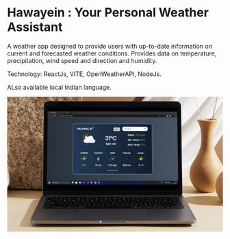 # Hawayein : Your Personal Weather Assistant
 
A weather app designed to provide users with up-to-date information on current and forecasted weather conditions. Provides data on temperature, precipitation, wind speed and direction and humidity.

Technology: ReactJs, VITE, OpenWeatherAPI, NodeJs.

ALso available local Indian language.
 
 ![](./R2.png)
